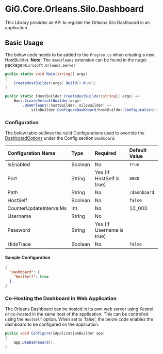 # GiG.Core.Orleans.Silo.Dashboard

This Library provides an API to register the Orleans Silo Dashboard in an application.

## Basic Usage

The below code needs to be added to the `Program.cs` when creating a new HostBuilder.
**Note**: The `UseOrleans` extension can be found in the nuget package ```Microsoft.Orleans.Server```

```csharp
public static void Main(string[] args)
{
    CreateHostBuilder(args).Build().Run();
}

public static IHostBuilder CreateHostBuilder(string[] args) =>
    Host.CreateDefaultBuilder(args)
        .UseOrleans((hostBuilder, siloBuilder) =>
            siloBuilder.ConfigureDashboard(hostBuilder.Configuration));
```

### Configuration

The below table outlines the valid Configurations used to override the [DashboardOptions](../src/GiG.Core.Orleans.Silo/Abstractions/DashboardOptions.cs) under the Config section `Dashboard`.

| Configuration Name      | Type    | Required                  | Default Value |
|:------------------------|:--------|:--------------------------|:--------------|
| IsEnabled               | Boolean | No                        | `true`        |
| Port                    | String  | Yes (If HostSelf is true) | `8080`        |
| Path                    | String  | No                        | `/dashboard`  |
| HostSelf                | Boolean | No                        | `false`       |
| CounterUpdateIntervalMs | Int     | No                        | 10_000        |
| Username                | String  | No                        |               |
| Password                | String  | Yes (If Username is true) |               |
| HideTrace               | Boolean | No                        | `false`       |

#### Sample Configuration

```json
{
  "Dashboard": {
    "HostSelf": true
  }
}
 ```

### Co-Hosting the Dashboard in Web Application

The Orleans Dashboard can be hosted in its own web server using Kestrel or co-hosted in the same host of the application.
This can be controlled using the `HostSelf` option. When set to 'false', the below code enables the dashboard to be configured on the application.

```csharp
public void Configure(IApplicationBuilder app)
{         
    app.UseDashboard();              
}
```